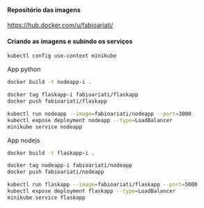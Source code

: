 #### Repositório das imagens
https://hub.docker.com/u/fabioariati/

#### Criando as imagens e subindo os serviços
```bash
kubectl config use-context minikube
```
 App python
```bash
docker build -t nodeapp-i .

docker tag flaskapp-i fabioariati/flaskapp
docker push fabioariati/flaskapp

kubectl run nodeapp --image=fabioariati/nodeapp --port=3000
kubectl expose deployment nodeapp --type=LoadBalancer
minikube service nodeapp
```
App nodejs
```bash
docker build -t flaskapp-i .

docker tag nodeapp-i fabioariati/nodeapp
docker push fabioariati/nodeapp

kubectl run flaskapp --image=fabioariati/flaskapp --port=5000
kubectl expose deployment flaskapp --type=LoadBalancer
minikube service flaskapp
```